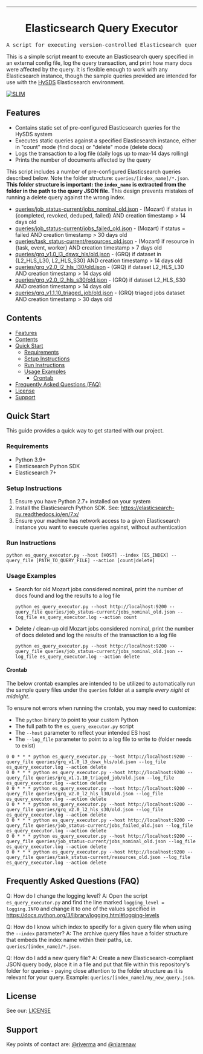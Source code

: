 <!-- Header block for project -->
<hr>

<div align="center">

<h1 align="center">Elasticsearch Query Executor</h1>

</div>

<pre align="center">A script for executing version-controlled Elasticsearch queries.</pre>

<!-- Header block for project -->

This is a simple script meant to execute an Elasticsearch query specified in an external config file, log the query transaction, and print how many docs were affected by the query. It is flexible enough to work with any Elasticsearch instance, though the sample queries provided are intended for use with the [HySDS](https://github.com/hysds/) Elasticsearch environment. 

[![SLIM](https://img.shields.io/badge/Best%20Practices%20from-SLIM-blue)](https://nasa-ammos.github.io/slim/)

## Features

* Contains static set of pre-configured Elasticsearch queries for the HySDS system
* Executes static queries against a specified Elasticsearch instance, either in "count" mode (find docs) or "delete" mode (delete docs)
* Logs the transaction to a log file (daily logs up to max-14 days rolling)
* Prints the number of documents affected by the query
  
This script includes a number of pre-configured Elasticsearch queries described below. Note the folder structure: `queries/[index_name]/*.json`. **This folder structure is important: the `index_name` is extracted from the folder in the path to the query JSON file.** This design prevents mistakes of running a delete query against the wrong index.
- [queries/job_status-current/jobs_nominal_old.json](queries/job_status-current/jobs_nominal_old.json) - (Mozart) if status in {completed, revoked, deduped, failed} AND creation timestamp > 14 days old 
- [queries/job_status-current/jobs_failed_old.json](queries/job_status-current/jobs_failed_old.json) - (Mozart) if status = failed AND creation timestamp > 30 days old
- [queries/task_status-current/resources_old.json](queries/task_status-current/resources_old.json) - (Mozart) if resource in {task, event, worker} AND creation timestamp > 7 days old 
- [queries/grq_v1.0_l3_dswx_hls/old.json](queries/grq_v1.0_l3_dswx_hls/old.json) - (GRQ) if dataset in {L2_HLS_L30, L2_HLS_S30} AND creation timestamp > 14 days old 
- [queries/grq_v2.0_l2_hls_l30/old.json](queries/grq_v2.0_l2_hls_l30/old.json) - (GRQ) if dataset L2_HLS_L30 AND creation timestamp > 14 days old 
- [queries/grq_v2.0_l2_hls_s30/old.json](queries/grq_v2.0_l2_hls_s30/old.json) - (GRQ) if dataset L2_HLS_S30 AND creation timestamp > 14 days old 
- [queries/grq_v1.1.10_triaged_job/old.json](queries/grq_v1.1.10_triaged_job/old.json) - (GRQ) triaged jobs dataset AND creation timestamp > 30 days old

## Contents

- [Features](#features)
- [Contents](#contents)
- [Quick Start](#quick-start)
  - [Requirements](#requirements)
  - [Setup Instructions](#setup-instructions)
  - [Run Instructions](#run-instructions)
  - [Usage Examples](#usage-examples)
    - [Crontab](#crontab)
- [Frequently Asked Questions (FAQ)](#frequently-asked-questions-faq)
- [License](#license)
- [Support](#support)

## Quick Start

This guide provides a quick way to get started with our project.

### Requirements

* Python 3.9+
* Elasticsearch Python SDK 
* Elasticsearch 7+
  
### Setup Instructions

1. Ensure you have Python 2.7+ installed on your system
2. Install the Elasticsearch Python SDK. See: https://elasticsearch-py.readthedocs.io/en/7.x/ 
3. Ensure your machine has network access to a given Elasticsearch instance you want to execute queries against, without authentication

### Run Instructions

```
python es_query_executor.py --host [HOST] --index [ES_INDEX] --query_file [PATH_TO_QUERY_FILE] --action [count|delete]
```

### Usage Examples

* Search for old Mozart jobs considered nominal, print the number of docs found and log the results to a log file
  ```
  python es_query_executor.py --host http://localhost:9200 --query_file queries/job_status-current/jobs_nominal_old.json --log_file es_query_executor.log --action count
  ```
* Delete / clean-up old Mozart jobs considered nominal, print the number of docs deleted and log the results of the transaction to a log file
  ```
  python es_query_executor.py --host http://localhost:9200 --query_file queries/job_status-current/jobs_nominal_old.json --log_file es_query_executor.log --action delete
  ```  

#### Crontab

The below crontab examples are intended to be utilized to automatically run the sample query files under the `queries` folder at a sample *every night at midnight*. 

To ensure not errors when running the crontab, you may need to customize:
- The `python` binary to point to your custom Python
- The full path to the `es_query_executor.py` script
- The `--host` parameter to reflect your intended ES host
- The `--log_file` parameter to point to a log file to write to (folder needs to exist)

```
0 0 * * * python es_query_executor.py --host http://localhost:9200 --query_file queries/grq_v1.0_l3_dswx_hls/old.json --log_file es_query_executor.log --action delete
0 0 * * * python es_query_executor.py --host http://localhost:9200 --query_file queries/grq_v1.1.10_triaged_job/old.json --log_file es_query_executor.log --action delete
0 0 * * * python es_query_executor.py --host http://localhost:9200 --query_file queries/grq_v2.0_l2_hls_l30/old.json --log_file es_query_executor.log --action delete
0 0 * * * python es_query_executor.py --host http://localhost:9200 --query_file queries/grq_v2.0_l2_hls_s30/old.json --log_file es_query_executor.log --action delete
0 0 * * * python es_query_executor.py --host http://localhost:9200 --query_file queries/job_status-current/jobs_failed_old.json --log_file es_query_executor.log --action delete
0 0 * * * python es_query_executor.py --host http://localhost:9200 --query_file queries/job_status-current/jobs_nominal_old.json --log_file es_query_executor.log --action delete
0 0 * * * python es_query_executor.py --host http://localhost:9200 --query_file queries/task_status-current/resources_old.json --log_file es_query_executor.log --action delete
```

## Frequently Asked Questions (FAQ)

Q: How do I change the logging level?
A: Open the script `es_query_executor.py` and find the line marked `logging_level = logging.INFO` and change it to one of the values specified in https://docs.python.org/3/library/logging.html#logging-levels

Q: How do I know which index to specify for a given query file when using the `--index` parameter?
A: The archive query files have a folder structure that embeds the index name within their paths, i.e. `queries/[index_name]/*.json`.

Q: How do I add a new query file?
A: Create a new Elasticsearch-compliant JSON query body, place it in a file and put that file within this repository's folder for queries - paying close attention to the folder structure as it is relevant for your query. Example: `queries/[index_name]/my_new_query.json`.

## License

See our: [LICENSE](LICENSE)

## Support

Key points of contact are: [@riverma](https://github.com/riverma) and [@niarenaw](https://github.com/niarenaw)

